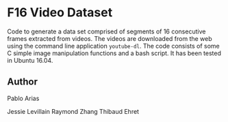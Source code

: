 F16 Video Dataset
=================

Code to generate a data set comprised of segments of 16 consecutive frames
extracted from videos. The videos are downloaded from the web using the 
command line application `youtube-dl`. The code consists of some C simple image 
manipulation functions and a bash script. It has been tested in Ubuntu 16.04.

Author
------

Pablo Arias


Jessie Levillain
Raymond Zhang
Thibaud Ehret

